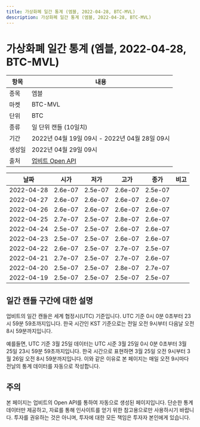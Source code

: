 ```yaml
---
title: 가상화폐 일간 통계 (엠블, 2022-04-28, BTC-MVL)
description: 가상화폐 일간 통계 (엠블, 2022-04-28, BTC-MVL)
---
```



가상화폐 일간 통계 (엠블, 2022-04-28, BTC-MVL)
===

|항목|내용|
|--|--|
|종목|엠블|
|마켓|BTC-MVL|
|단위|BTC|
|종류|일 단위 캔들 (10일치)|
|기간|2022년 04월 19일 09시 - 2022년 04월 28일 09시|
|생성일|2022년 04월 29일 09시|
|출처|[업비트 Open API](https://docs.upbit.com)|


|날짜|시가|저가|고가|종가|비고|
|--|--|--|--|--|--|
|2022-04-28|2.6e-07|2.5e-07|2.6e-07|2.5e-07|    |
|2022-04-27|2.6e-07|2.6e-07|2.6e-07|2.6e-07|    |
|2022-04-26|2.6e-07|2.6e-07|2.6e-07|2.6e-07|    |
|2022-04-25|2.7e-07|2.5e-07|2.8e-07|2.6e-07|    |
|2022-04-24|2.5e-07|2.5e-07|2.6e-07|2.6e-07|    |
|2022-04-23|2.5e-07|2.5e-07|2.6e-07|2.6e-07|    |
|2022-04-22|2.6e-07|2.5e-07|2.7e-07|2.5e-07|    |
|2022-04-21|2.7e-07|2.5e-07|2.7e-07|2.6e-07|    |
|2022-04-20|2.5e-07|2.5e-07|2.8e-07|2.7e-07|    |
|2022-04-19|2.5e-07|2.5e-07|2.5e-07|2.5e-07|    |


일간 캔들 구간에 대한 설명
---


업비트의 일간 캔들은 세계 협정시(UTC) 기준입니다. 
UTC 기준 0시 0분 0초부터 23시 59분 59초까지입니다. 
한국 시간인 KST 기준으로는 전일 오전 9시부터 다음날 오전 8시 59분까지입니다. 


예를들면, UTC 기준 3월 25일 데이터는 UTC 시준 3월 25일 0시 0분 0초부터 3월 25일 23시 59분 59초까지입니다. 
한국 시간으로 표현하면 3월 25일 오전 9시부터 3월 26일 오전 8시 59분까지입니다. 
이와 같은 이유로 본 페이지는 매일 오전 9시마다 전날의 통계 데이터를 자동으로 작성합니다. 


주의
---


본 페이지는 업비트의 Open API를 통하여 자동으로 생성된 페이지입니다. 
단순한 통계 데이터만 제공하고, 자료를 통해 인사이트를 얻기 위한 참고용으로만 사용하시기 바랍니다. 
투자를 권유하는 것은 아니며, 투자에 대한 모든 책임은 투자자 본인에게 있습니다. 
